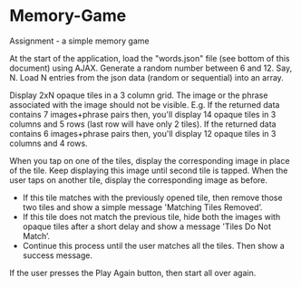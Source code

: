 Memory-Game
===========
Assignment - a simple memory game

At the start of the application, load the "words.json" file (see bottom of this document) using AJAX.
Generate a random number between 6 and 12. Say, N.
Load N entries from the json data (random or sequential) into an array.

Display 2xN opaque tiles in a 3 column grid. The image or the phrase associated with the image should not be visible.
E.g. If the returned data contains 7 images+phrase pairs then, you'll display 14 opaque tiles in 3 columns 
and 5 rows (last row will have only 2 tiles). If the returned data contains 6 images+phrase pairs then, you'll 
display 12 opaque tiles in 3 columns and 4 rows.

When you tap on one of the tiles, display the corresponding image in place of the tile. Keep displaying this 
image until second tile is tapped.
When the user taps on another tile, display the corresponding image as before.

 - If this tile matches with the previously opened tile, then remove those two tiles and show a simple message 'Matching Tiles 
Removed’.
 - If this tile does not match the previous tile, hide both the images with opaque tiles after a short delay and 
show a message 'Tiles Do Not Match’.
 - Continue this process until the user matches all the tiles. Then show a success message.

If the user presses the Play Again button, then start all over again.
